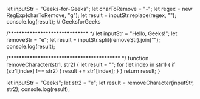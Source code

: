 let inputStr = "Geeks-for-Geeks";
let charToRemove = "-";
let regex = new RegExp(charToRemove, "g");
let result = inputStr.replace(regex, "");
console.log(result); // GeeksforGeeks

/****************************** */
let inputStr = "Hello, Geeks!";
let removeStr = "e";
let result = inputStr.split(removeStr).join("");
console.log(result);

/****************************************** */
function removeCharacter(str1, str2) {
  let result = "";
  for (let index in str1) {
    if (str1[index] !== str2) {
      result += str1[index];
    }
  }
  return result;
}

let inputStr = "Geeks";
let str2 = "e";
let result = removeCharacter(inputStr, str2);
console.log(result);
